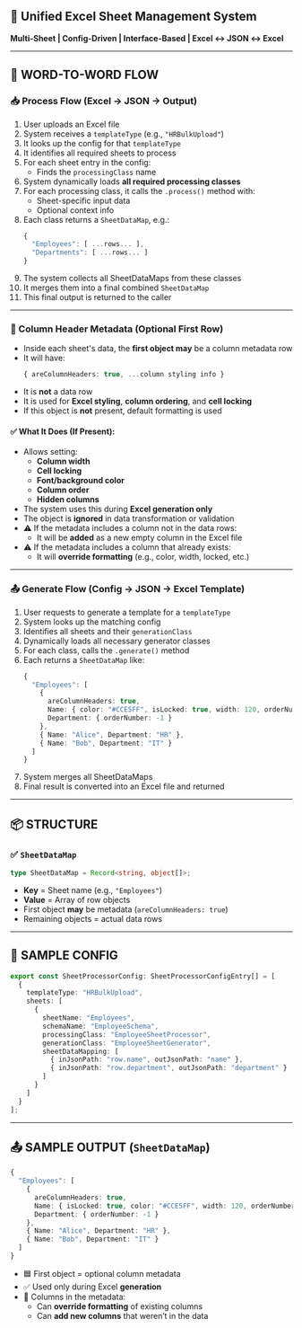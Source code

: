 ## 🧩 Unified Excel Sheet Management System  
**Multi-Sheet | Config-Driven | Interface-Based | Excel ↔ JSON ↔ Excel**

---

## 🔁 WORD-TO-WORD FLOW

### 📥 **Process Flow (Excel → JSON → Output)**

1. User uploads an Excel file  
2. System receives a `templateType` (e.g., `"HRBulkUpload"`)  
3. It looks up the config for that `templateType`  
4. It identifies all required sheets to process  
5. For each sheet entry in the config:  
   - Finds the `processingClass` name  
6. System dynamically loads **all required processing classes**  
7. For each processing class, it calls the `.process()` method with:  
   - Sheet-specific input data  
   - Optional context info  
8. Each class returns a `SheetDataMap`, e.g.:
   ```ts
   {
     "Employees": [ ...rows... ],
     "Departments": [ ...rows... ]
   }
   ```
9. The system collects all SheetDataMaps from these classes  
10. It merges them into a final combined `SheetDataMap`  
11. This final output is returned to the caller

---

### 🧠 Column Header Metadata (Optional First Row)

- Inside each sheet's data, the **first object may** be a column metadata row  
- It will have:  
  ```ts
  { areColumnHeaders: true, ...column styling info }
  ```
- It is **not** a data row  
- It is used for **Excel styling**, **column ordering**, and **cell locking**
- If this object is **not** present, default formatting is used  

#### ✅ What It Does (If Present):
- Allows setting:
  - **Column width**
  - **Cell locking**
  - **Font/background color**
  - **Column order**
  - **Hidden columns**
- The system uses this during **Excel generation only**
- The object is **ignored** in data transformation or validation
- ⚠️ If the metadata includes a column not in the data rows:
  - It will be **added** as a new empty column in the Excel file  
- ⚠️ If the metadata includes a column that already exists:
  - It will **override formatting** (e.g., color, width, locked, etc.)

---

### 📤 **Generate Flow (Config → JSON → Excel Template)**

1. User requests to generate a template for a `templateType`  
2. System looks up the matching config  
3. Identifies all sheets and their `generationClass`  
4. Dynamically loads all necessary generator classes  
5. For each class, calls the `.generate()` method  
6. Each returns a `SheetDataMap` like:
   ```ts
   {
     "Employees": [
       {
         areColumnHeaders: true,
         Name: { color: "#CCE5FF", isLocked: true, width: 120, orderNumber: -2 },
         Department: { orderNumber: -1 }
       },
       { Name: "Alice", Department: "HR" },
       { Name: "Bob", Department: "IT" }
     ]
   }
   ```
7. System merges all SheetDataMaps  
8. Final result is converted into an Excel file and returned

---

## 📦 STRUCTURE

### ✅ `SheetDataMap`
```ts
type SheetDataMap = Record<string, object[]>;
```

- **Key** = Sheet name (e.g., `"Employees"`)  
- **Value** = Array of row objects  
- First object **may** be metadata (`areColumnHeaders: true`)  
- Remaining objects = actual data rows

---

## 🧪 SAMPLE CONFIG

```ts
export const SheetProcessorConfig: SheetProcessorConfigEntry[] = [
  {
    templateType: "HRBulkUpload",
    sheets: [
      {
        sheetName: "Employees",
        schemaName: "EmployeeSchema",
        processingClass: "EmployeeSheetProcessor",
        generationClass: "EmployeeSheetGenerator",
        sheetDataMapping: [
          { inJsonPath: "row.name", outJsonPath: "name" },
          { inJsonPath: "row.department", outJsonPath: "department" }
        ]
      }
    ]
  }
];
```

---

## 📤 SAMPLE OUTPUT (`SheetDataMap`)

```ts
{
  "Employees": [
    {
      areColumnHeaders: true,
      Name: { isLocked: true, color: "#CCE5FF", width: 120, orderNumber: -2 },
      Department: { orderNumber: -1 }
    },
    { Name: "Alice", Department: "HR" },
    { Name: "Bob", Department: "IT" }
  ]
}
```

- 🟦 First object = optional column metadata  
- ✅ Used only during Excel **generation**  
- 📝 Columns in the metadata:
  - Can **override formatting** of existing columns  
  - Can **add new columns** that weren’t in the data  
